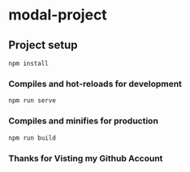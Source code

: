 # modal-project

## Project setup
```
npm install
```

### Compiles and hot-reloads for development
```
npm run serve
```

### Compiles and minifies for production
```
npm run build
```

### Thanks for Visting my Github Account
<!-- See [Configuration Reference](https://cli.vuejs.org/config/). -->
